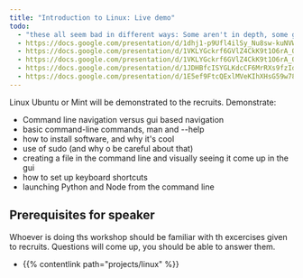 ```yaml
---
title: "Introduction to Linux: Live demo"
todo:
  - "these all seem bad in different ways: Some aren't in depth, some go into too much detail on irrelevent things. Signal to noise ratio matters"
  - https://docs.google.com/presentation/d/1dhj1-p9Ufl4ilSy_Nu8sw-kuNVWkSvhp0dn5KGo9TyY
  - https://docs.google.com/presentation/d/1VKLYGckrf6GVlZ4CkK9t1O6rA_OkAkt9XQ5TmHynKXg/  edit#slide=id.gc6f889893_0_0
  - https://docs.google.com/presentation/d/1VKLYGckrf6GVlZ4CkK9t1O6rA_OkAkt9XQ5TmHynKXg/  edit#slide=id.gc6f889893_0_0
  - https://docs.google.com/presentation/d/1JDHBfcISYGLKdcCF6MrRXs9fzIdkyb8YngE8EZjhI48/edit#slide=id.p
  - https://docs.google.com/presentation/d/1E5ef9FtcQExlMVeKIhXHsG59w78GMIz_Q3zdWBWUdac/edit#slide=id.p
---
```


Linux Ubuntu or Mint will be demonstrated to the recruits. Demonstrate:

- Command line navigation versus gui based navigation
- basic command-line commands, man and --help
- how to install software, and why it's cool
- use of sudo (and why o be careful about that)
- creating a file in the command line and visually seeing it come up in the gui
- how to set up keyboard shortcuts
- launching Python and Node from the command line

## Prerequisites for speaker

Whoever is doing ths workshop should be familiar with th excercises given to recruits. Questions will come up, you should be able to answer them.

- {{% contentlink path="projects/linux" %}}

